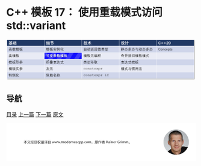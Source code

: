 # C++ 模板 17： 使用重载模式访问 std::variant

![可变参数模板](img/可变参数模板.png)

## 导航

[目录](https://github.com/yqZhang4480/TranslateBlogs/blob/master/CPP_Templates/目录.md)	[上一篇](https://github.com/yqZhang4480/TranslateBlogs/blob/master/CPP_Templates/16.md)	[下一篇](https://github.com/yqZhang4480/TranslateBlogs/blob/master/CPP_Templates/18.md)	[原文](http://www.modernescpp.com/index.php/visiting-a-std-variant-with-the-overload-pattern)

![](./img/tail.png)